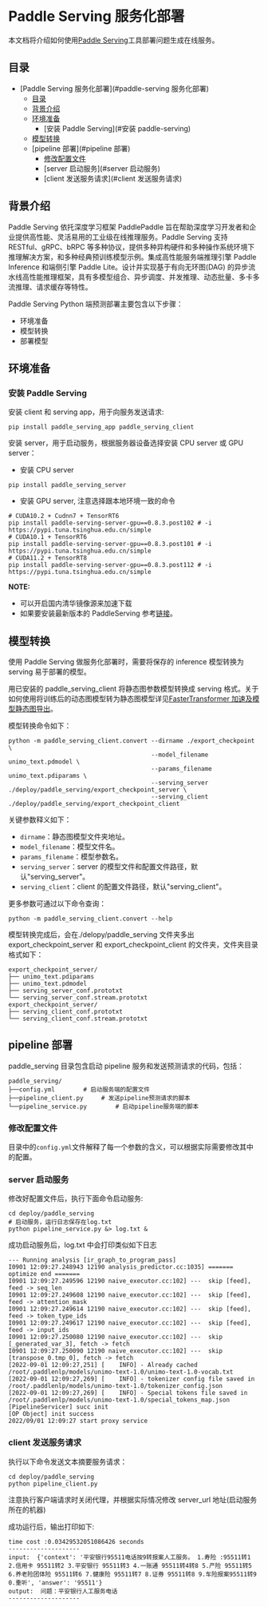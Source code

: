# Paddle Serving 服务化部署

本文档将介绍如何使用[Paddle Serving](https://github.com/PaddlePaddle/Serving/blob/develop/README_CN.md)工具部署问题生成在线服务。

## 目录
- [Paddle Serving 服务化部署](#paddle-serving 服务化部署)
  - [目录](#目录)
  - [背景介绍](#背景介绍)
  - [环境准备](#环境准备)
    - [安装 Paddle Serving](#安装 paddle-serving)
  - [模型转换](#模型转换)
  - [pipeline 部署](#pipeline 部署)
    - [修改配置文件](#修改配置文件)
    - [server 启动服务](#server 启动服务)
    - [client 发送服务请求](#client 发送服务请求)

## 背景介绍
Paddle Serving 依托深度学习框架 PaddlePaddle 旨在帮助深度学习开发者和企业提供高性能、灵活易用的工业级在线推理服务。Paddle Serving 支持 RESTful、gRPC、bRPC 等多种协议，提供多种异构硬件和多种操作系统环境下推理解决方案，和多种经典预训练模型示例。集成高性能服务端推理引擎 Paddle Inference 和端侧引擎 Paddle Lite。设计并实现基于有向无环图(DAG) 的异步流水线高性能推理框架，具有多模型组合、异步调度、并发推理、动态批量、多卡多流推理、请求缓存等特性。

Paddle Serving Python 端预测部署主要包含以下步骤：
- 环境准备
- 模型转换
- 部署模型

## 环境准备
### 安装 Paddle Serving
安装 client 和 serving app，用于向服务发送请求:
```shell
pip install paddle_serving_app paddle_serving_client
```
安装 server，用于启动服务，根据服务器设备选择安装 CPU server 或 GPU server：

- 安装 CPU server
```shell
pip install paddle_serving_server
```
- 安装 GPU server, 注意选择跟本地环境一致的命令
```shell
# CUDA10.2 + Cudnn7 + TensorRT6
pip install paddle-serving-server-gpu==0.8.3.post102 # -i https://pypi.tuna.tsinghua.edu.cn/simple
# CUDA10.1 + TensorRT6
pip install paddle-serving-server-gpu==0.8.3.post101 # -i https://pypi.tuna.tsinghua.edu.cn/simple
# CUDA11.2 + TensorRT8
pip install paddle-serving-server-gpu==0.8.3.post112 # -i https://pypi.tuna.tsinghua.edu.cn/simple
```

**NOTE:**
- 可以开启国内清华镜像源来加速下载
- 如果要安装最新版本的 PaddleServing 参考[链接](https://github.com/PaddlePaddle/Serving/blob/develop/doc/Latest_Packages_CN.md)。


## 模型转换

使用 Paddle Serving 做服务化部署时，需要将保存的 inference 模型转换为 serving 易于部署的模型。

用已安装的 paddle_serving_client 将静态图参数模型转换成 serving 格式。关于如何使用将训练后的动态图模型转为静态图模型详见[FasterTransformer 加速及模型静态图导出](../../README.md)。

模型转换命令如下：
```shell
python -m paddle_serving_client.convert --dirname ./export_checkpoint \
                                        --model_filename unimo_text.pdmodel \
                                        --params_filename unimo_text.pdiparams \
                                        --serving_server ./deploy/paddle_serving/export_checkpoint_server \
                                        --serving_client ./deploy/paddle_serving/export_checkpoint_client
```
关键参数释义如下：
* `dirname`：静态图模型文件夹地址。
* `model_filename`：模型文件名。
* `params_filename`：模型参数名。
* `serving_server`：server 的模型文件和配置文件路径，默认"serving_server"。
* `serving_client`：client 的配置文件路径，默认"serving_client"。

更多参数可通过以下命令查询：
```shell
python -m paddle_serving_client.convert --help
```
模型转换完成后，会在./delopy/paddle_serving 文件夹多出 export_checkpoint_server 和 export_checkpoint_client 的文件夹，文件夹目录格式如下：
```
export_checkpoint_server/
├── unimo_text.pdiparams
├── unimo_text.pdmodel
├── serving_server_conf.prototxt
└── serving_server_conf.stream.prototxt
export_checkpoint_server/
├── serving_client_conf.prototxt
└── serving_client_conf.stream.prototxt
```

## pipeline 部署

paddle_serving 目录包含启动 pipeline 服务和发送预测请求的代码，包括：
```
paddle_serving/
├──config.yml        # 启动服务端的配置文件
├──pipeline_client.py     # 发送pipeline预测请求的脚本
└──pipeline_service.py        # 启动pipeline服务端的脚本
```

### 修改配置文件
目录中的`config.yml`文件解释了每一个参数的含义，可以根据实际需要修改其中的配置。

### server 启动服务
修改好配置文件后，执行下面命令启动服务:
```shell
cd deploy/paddle_serving
# 启动服务，运行日志保存在log.txt
python pipeline_service.py &> log.txt &
```
成功启动服务后，log.txt 中会打印类似如下日志
```
--- Running analysis [ir_graph_to_program_pass]
I0901 12:09:27.248943 12190 analysis_predictor.cc:1035] ======= optimize end =======
I0901 12:09:27.249596 12190 naive_executor.cc:102] ---  skip [feed], feed -> seq_len
I0901 12:09:27.249608 12190 naive_executor.cc:102] ---  skip [feed], feed -> attention_mask
I0901 12:09:27.249614 12190 naive_executor.cc:102] ---  skip [feed], feed -> token_type_ids
I0901 12:09:27.249617 12190 naive_executor.cc:102] ---  skip [feed], feed -> input_ids
I0901 12:09:27.250080 12190 naive_executor.cc:102] ---  skip [_generated_var_3], fetch -> fetch
I0901 12:09:27.250090 12190 naive_executor.cc:102] ---  skip [transpose_0.tmp_0], fetch -> fetch
[2022-09-01 12:09:27,251] [    INFO] - Already cached /root/.paddlenlp/models/unimo-text-1.0/unimo-text-1.0-vocab.txt
[2022-09-01 12:09:27,269] [    INFO] - tokenizer config file saved in /root/.paddlenlp/models/unimo-text-1.0/tokenizer_config.json
[2022-09-01 12:09:27,269] [    INFO] - Special tokens file saved in /root/.paddlenlp/models/unimo-text-1.0/special_tokens_map.json
[PipelineServicer] succ init
[OP Object] init success
2022/09/01 12:09:27 start proxy service
```

### client 发送服务请求
执行以下命令发送文本摘要服务请求：
```shell
cd deploy/paddle_serving
python pipeline_client.py
```
注意执行客户端请求时关闭代理，并根据实际情况修改 server_url 地址(启动服务所在的机器)

成功运行后，输出打印如下:
```
time cost :0.03429532051086426 seconds
--------------------
input:  {'context': '平安银行95511电话按9转报案人工服务。 1.寿险 :95511转1 2.信用卡 95511转2 3.平安银行 95511转3 4.一账通 95511转4转8 5.产险 95511转5 6.养老险团体险 95511转6 7.健康险 95511转7 8.证券 95511转8 9.车险报案95511转9 0.重听', 'answer': '95511'}
output:  问题：平安银行人工服务电话
--------------------
```
